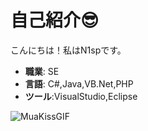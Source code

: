 # 自己紹介😎

こんにちは！私はN1spです。

- **職業**: SE
- **言語**: C#,Java,VB.Net,PHP
- **ツール**:VisualStudio,Eclipse

![MuaKissGIF](https://github.com/n1sp/n1sp/assets/159631100/7d4ee52f-6964-4a28-8c4b-64dc5974760f)

<!---
n1sp/n1sp is a ✨ special ✨ repository because its `README.md` (this file) appears on your GitHub profile.
You can click the Preview link to take a look at your changes.
--->
